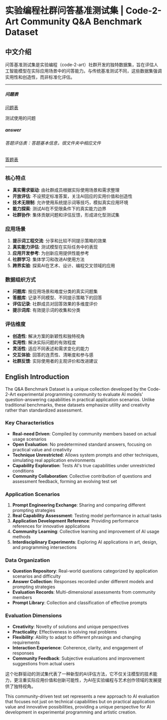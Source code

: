 # 实验编程社群问答基准测试集 | Code-2-Art Community Q&A Benchmark Dataset

## 中文介绍

问答基准测试集是实验编程（code-2-art）社群开发的独特数据集，旨在评估人工智能模型在实际应用场景中的问答能力。与传统基准测试不同，这些数据集强调实用性和创造性，而非标准化评估。



---

##### 问题表

[问题表](问题表.md)

测试使用的问题

#####  answer

######  答题评估表：答题基本信息，很文件夹中相应文件
[答题表](answer/答题评估表.md)




---





### 核心特点
- **真实需求驱动**: 由社群成员根据实际使用场景和需求整理
- **开放评估**: 不设预定标准答案，关注AI回应的实用价值和创造性
- **技术无限制**: 允许使用系统提示词等技巧，模拟真实应用环境
- **能力探索**: 测试AI在不受限条件下的真实能力边界
- **社群协作**: 集体贡献问题和评估反馈，形成进化型测试集

### 应用场景
1. **提示词工程交流**: 分享和比较不同提示策略的效果
2. **真实能力评估**: 测试模型在实际任务中的表现
3. **应用开发参考**: 为创新应用提供性能参考
4. **社群学习**: 集体学习和改进AI使用方法
5. **跨界实验**: 探索AI在艺术、设计、编程交叉领域的应用

### 数据组织方式
- **问题库**: 按应用场景和难度分类的真实问题集
- **答题库**: 记录不同模型、不同提示策略下的回答
- **评估记录**: 社群成员对回答效果的多维度评价
- **提示词库**: 有效提示词的收集和分类

### 评估维度
- **创造性**: 解决方案的新颖性和独特视角
- **实用性**: 解决实际问题的有效程度
- **灵活性**: 适应不同表述和需求变化的能力
- **交互体验**: 回答的连贯性、清晰度和参与感
- **社群反馈**: 实际使用者的主观评价和改进建议

## English Introduction

The Q&A Benchmark Dataset is a unique collection developed by the Code-2-Art experimental programming community to evaluate AI models' question-answering capabilities in practical application scenarios. Unlike traditional benchmarks, these datasets emphasize utility and creativity rather than standardized assessment.

### Key Characteristics
- **Real-need Driven**: Compiled by community members based on actual usage scenarios
- **Open Evaluation**: No predetermined standard answers, focusing on practical value and creativity
- **Technique Unrestricted**: Allows system prompts and other techniques, simulating real application environments
- **Capability Exploration**: Tests AI's true capabilities under unrestricted conditions
- **Community Collaboration**: Collective contribution of questions and assessment feedback, forming an evolving test set

### Application Scenarios
1. **Prompt Engineering Exchange**: Sharing and comparing different prompting strategies
2. **Real Capability Assessment**: Testing model performance in actual tasks
3. **Application Development Reference**: Providing performance references for innovative applications
4. **Community Learning**: Collective learning and improvement of AI usage methods
5. **Interdisciplinary Experiments**: Exploring AI applications in art, design, and programming intersections

### Data Organization
- **Question Repository**: Real-world questions categorized by application scenarios and difficulty
- **Answer Collection**: Responses recorded under different models and prompting strategies
- **Evaluation Records**: Multi-dimensional assessments from community members
- **Prompt Library**: Collection and classification of effective prompts

### Evaluation Dimensions
- **Creativity**: Novelty of solutions and unique perspectives
- **Practicality**: Effectiveness in solving real problems
- **Flexibility**: Ability to adapt to different phrasings and changing requirements
- **Interaction Experience**: Coherence, clarity, and engagement of responses
- **Community Feedback**: Subjective evaluations and improvement suggestions from actual users

这个社群驱动的测试集代表了一种新型的AI评估方法，它不仅关注模型的技术能力，更注重实际应用价值和创新可能性，为AI在实验编程与艺术创作领域的发展提供了独特视角。

This community-driven test set represents a new approach to AI evaluation that focuses not just on technical capabilities but on practical application value and innovative possibilities, providing a unique perspective for AI development in experimental programming and artistic creation.
